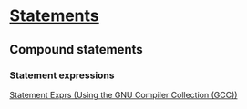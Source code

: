 # [Statements](https://en.cppreference.com/w/cpp/language/statements)
## Compound statements
### Statement expressions
[Statement Exprs (Using the GNU Compiler Collection (GCC))](https://gcc.gnu.org/onlinedocs/gcc/Statement-Exprs.html)